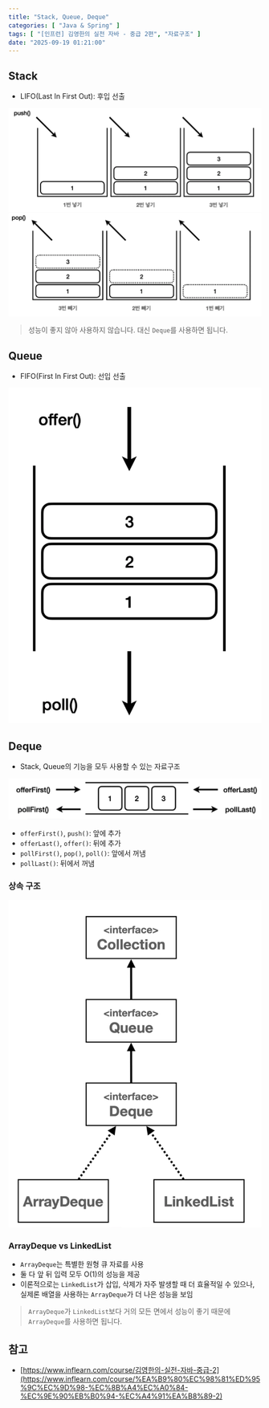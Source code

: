 ```yaml
---
title: "Stack, Queue, Deque"
categories: [ "Java & Spring" ]
tags: [ "[인프런] 김영한의 실전 자바 - 중급 2편", "자료구조" ]
date: "2025-09-19 01:21:00"
---
```


## Stack

- LIFO(Last In First Out): 후입 선출

![](/assets/img/_posts/2025/09/2025-09-19-Stack-Queue-Deque/626614480060708.png)
![](/assets/img/_posts/2025/09/2025-09-19-Stack-Queue-Deque/626621678029583.png)

> 성능이 좋지 않아 사용하지 않습니다. 대신 `Deque`를 사용하면 됩니다.

## Queue

- FIFO(First In First Out): 선입 선출

![](/assets/img/_posts/2025/09/2025-09-19-Stack-Queue-Deque/626636131918250.png)

## Deque

- Stack, Queue의 기능을 모두 사용할 수 있는 자료구조

![](/assets/img/_posts/2025/09/2025-09-19-Stack-Queue-Deque/626648041785291.png)

- `offerFirst()`, `push()`: 앞에 추가
- `offerLast()`, `offer()`: 뒤에 추가
- `pollFirst()`, `pop()`, `poll()`: 앞에서 꺼냄
- `pollLast()`: 뒤에서 꺼냄

### 상속 구조

![](/assets/img/_posts/2025/09/2025-09-19-Stack-Queue-Deque/626655891917708.png)

### ArrayDeque vs LinkedList

- `ArrayDeque`는 특별한 원형 큐 자료를 사용
- 둘 다 앞 뒤 입력 모두 O(1)의 성능을 제공
- 이론적으로는 `LinkedList`가 삽입, 삭제가 자주 발생할 때 더 효율적일 수 있으나, 실제론 배열을 사용하는 `ArrayDeque`가 더 나은 성능을 보임

> `ArrayDeque`가 `LinkedList`보다 거의 모든 면에서 성능이 좋기 때문에 `ArrayDeque`를 사용하면 됩니다.

## 참고

- [https://www.inflearn.com/course/김영한의-실전-자바-중급-2](https://www.inflearn.com/course/%EA%B9%80%EC%98%81%ED%95%9C%EC%9D%98-%EC%8B%A4%EC%A0%84-%EC%9E%90%EB%B0%94-%EC%A4%91%EA%B8%89-2)
